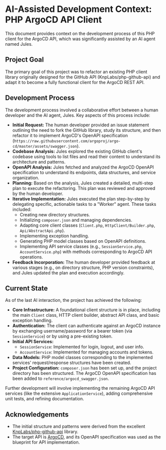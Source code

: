 # AI-Assisted Development Context: PHP ArgoCD API Client

This document provides context on the development process of this PHP client for the ArgoCD API, which was significantly assisted by an AI agent named Jules.

## Project Goal

The primary goal of this project was to refactor an existing PHP client library originally designed for the GitHub API (KnpLabs/php-github-api) and adapt it to become a fully functional client for the ArgoCD REST API.

## Development Process

The development process involved a collaborative effort between a human developer and the AI agent, Jules. Key aspects of this process include:

*   **Initial Request:** The human developer provided an issue statement outlining the need to fork the GitHub library, study its structure, and then refactor it to implement ArgoCD's OpenAPI specification (`https://raw.githubusercontent.com/argoproj/argo-cd/master/assets/swagger.json`).
*   **Codebase Analysis:** Jules explored the existing GitHub client's codebase using tools to list files and read their content to understand its architecture and patterns.
*   **OpenAPI Analysis:** Jules fetched and analyzed the ArgoCD OpenAPI specification to understand its endpoints, data structures, and service organization.
*   **Planning:** Based on the analysis, Jules created a detailed, multi-step plan to execute the refactoring. This plan was reviewed and approved by the human developer.
*   **Iterative Implementation:** Jules executed the plan step-by-step by delegating specific, actionable tasks to a "Worker" agent. These tasks included:
    *   Creating new directory structures.
    *   Initializing `composer.json` and managing dependencies.
    *   Adapting core client classes (`Client.php`, `HttpClient/Builder.php`, `Api/AbstractApi.php`).
    *   Implementing exception handling.
    *   Generating PHP model classes based on OpenAPI definitions.
    *   Implementing API service classes (e.g., `SessionService.php`, `AccountService.php`) with methods corresponding to ArgoCD API operations.
*   **Feedback Incorporation:** The human developer provided feedback at various stages (e.g., on directory structure, PHP version constraints), and Jules updated the plan and execution accordingly.

## Current State

As of the last AI interaction, the project has achieved the following:

*   **Core Infrastructure:** A foundational client structure is in place, including the main `Client` class, HTTP client builder, abstract API class, and basic exception handling.
*   **Authentication:** The client can authenticate against an ArgoCD instance by exchanging username/password for a bearer token (via `SessionService`) or by using a pre-existing token.
*   **Initial API Services:**
    *   `SessionService`: Implemented for login, logout, and user info.
    *   `AccountService`: Implemented for managing accounts and tokens.
*   **Data Models:** PHP model classes corresponding to the implemented services' request/response structures have been created.
*   **Project Configuration:** `composer.json` has been set up, and the project directory has been structured. The ArgoCD OpenAPI specification has been added to `reference/argocd_swagger.json`.

Further development will involve implementing the remaining ArgoCD API services (like the extensive `ApplicationService`), adding comprehensive unit tests, and refining documentation.

## Acknowledgements

*   The initial structure and patterns were derived from the excellent [KnpLabs/php-github-api](https://github.com/KnpLabs/php-github-api) library.
*   The target API is [ArgoCD](https://argo-cd.readthedocs.io/en/stable/), and its OpenAPI specification was used as the blueprint for API implementation.
